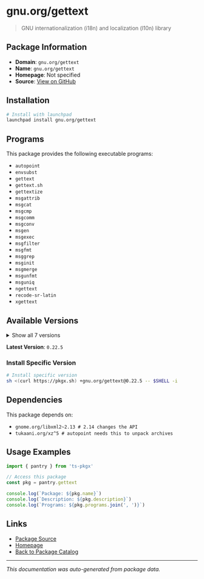 # gnu.org/gettext

> GNU internationalization (i18n) and localization (l10n) library

## Package Information

- **Domain**: `gnu.org/gettext`
- **Name**: `gnu.org/gettext`
- **Homepage**: Not specified
- **Source**: [View on GitHub](https://github.com/pkgxdev/pantry/tree/main/projects/gnu.org/gettext/package.yml)

## Installation

```bash
# Install with launchpad
launchpad install gnu.org/gettext
```

## Programs

This package provides the following executable programs:

- `autopoint`
- `envsubst`
- `gettext`
- `gettext.sh`
- `gettextize`
- `msgattrib`
- `msgcat`
- `msgcmp`
- `msgcomm`
- `msgconv`
- `msgen`
- `msgexec`
- `msgfilter`
- `msgfmt`
- `msggrep`
- `msginit`
- `msgmerge`
- `msgunfmt`
- `msguniq`
- `ngettext`
- `recode-sr-latin`
- `xgettext`

## Available Versions

<details>
<summary>Show all 7 versions</summary>

- `0.22.5`, `0.22.4`, `0.22.3`, `0.22.2`, `0.22.1`
- `0.22.0`, `0.21.1`

</details>

**Latest Version**: `0.22.5`

### Install Specific Version

```bash
# Install specific version
sh <(curl https://pkgx.sh) +gnu.org/gettext@0.22.5 -- $SHELL -i
```

## Dependencies

This package depends on:

- `gnome.org/libxml2~2.13 # 2.14 changes the API`
- `tukaani.org/xz^5 # autopoint needs this to unpack archives`

## Usage Examples

```typescript
import { pantry } from 'ts-pkgx'

// Access this package
const pkg = pantry.gettext

console.log(`Package: ${pkg.name}`)
console.log(`Description: ${pkg.description}`)
console.log(`Programs: ${pkg.programs.join(', ')}`)
```

## Links

- [Package Source](https://github.com/pkgxdev/pantry/tree/main/projects/gnu.org/gettext/package.yml)
- [Homepage](#)
- [Back to Package Catalog](../../../package-catalog.md)

---

*This documentation was auto-generated from package data.*
